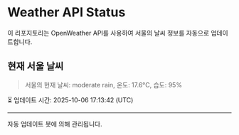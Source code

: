 
# Weather API Status

이 리포지토리는 OpenWeather API를 사용하여 서울의 날씨 정보를 자동으로 업데이트합니다.

## 현재 서울 날씨
> 서울의 현재 날씨: moderate rain, 온도: 17.6°C, 습도: 95%

⏳ 업데이트 시간: 2025-10-06 17:13:42 (UTC)

---
자동 업데이트 봇에 의해 관리됩니다.
